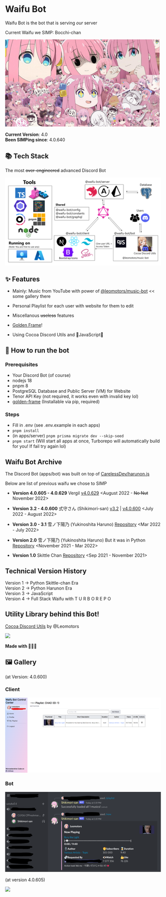 # Waifu Bot

Waifu Bot is the bot that is serving _our_ server

Current Waifu we SIMP: Bocchi-chan

<img src="./images/bocchitakusan.png" width=500 />

**Current Version**: 4.0  
**Been SIMPing since**: 4.0.640

## 📚 Tech Stack

The most ~~over-engineered~~ advanced Discord Bot

![](./images/tech-stack.png)

## ✨ Features

- Mainly: Music from YouTube with power of [@leomotors/music-bot](https://github.com/Leomotors/music-bot#%EF%B8%8F-highlight) << some gallery there

- Personal Playlist for each user with website for them to edit

- Miscellanous ~~useless~~ features

- [Golden Frame](https://github.com/Leomotors/golden-frame)!

- Using Cocoa Discord Utils and 💛JavaScript💛

## 🐇 How to run the bot

### Prerequisites

- Your Discord Bot (of course)
- nodejs 18
- pnpm 8
- PostgreSQL Database and Public Server (VM) for Website
- Tenor API Key (not required, it works even with invalid key lol)
- [golden-frame](https://github.com/Leomotors/golden-frame) (Installable via pip, required)

### Steps

- Fill in .env (see .env.example in each apps)
- `pnpm install`
- (in apps/server) `pnpm prisma migrate dev --skip-seed`
- `pnpm start` (Will start all apps at once, Turborepo will automatically build for you! If fail try again lol)

## Waifu Bot Archive

The Discord Bot (apps/bot) was built on top of [CarelessDev/harunon.js](https://github.com/CarelessDev/harunon.js)

Below are list of previous waifu we chose to SIMP

- **Version 4.0.605 - 4.0.629** Vergil [v4.0.629](https://github.com/leomotors/waifu-bot/tree/v4.0.629) <August 2022 - ~~No Nut~~ November 2022>

- **Version 3.2 - 4.0.600** 式守さん (Shikimori-san) [v3.2](https://github.com/leomotors/waifu-bot/tree/v3.2) | [v4.0.600](https://github.com/leomotors/waifu-bot/tree/v4.0.600) <July 2022 - August 2022>

- **Version 3.0 - 3.1** 雪ノ下陽乃 (Yukinoshita Haruno) [Repository](https://github.com/CarelessDev/harunon.js) <Mar 2022 - July 2022>

- **Version 2.0** 雪ノ下陽乃 (Yukinoshita Haruno) But it was in Python [Repository](https://github.com/CarelessDev/Harunon) <November 2021 - Mar 2022>

- **Version 1.0** Skittle Chan [Repository](https://github.com/CarelessDev/SIMP-Bot) <Sep 2021 - November 2021>

## Technical Version History

Version 1 -> Python Skittle-chan Era  
Version 2 -> Python Harunon Era  
Version 3 -> JavaScript  
Version 4 -> Full Stack Waifu with T U R B O R E P O

## Utility Library behind this Bot!

[Cocoa Discord Utils](https://github.com/Leomotors/cocoa-discord-utils) by @Leomotors

![](https://c.tenor.com/JjAZAfWSqQgAAAAC/gochiusa-cocoa.gif)

**Made with 💛💛💛**

## 🖼️ Gallery

(at Version: 4.0.600)

### Client

![](./images/client-page-playlist-id-1.png)

### Bot

![](./images/bot-command-playlist-1.png)

(at version 4.0.605)

![](https://pbs.twimg.com/media/FaSN9feUYAAU3yj?format=jpg&name=large)
